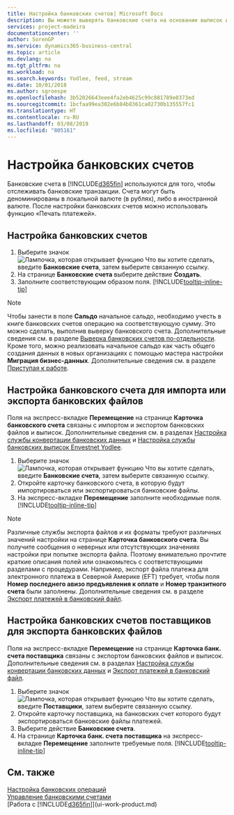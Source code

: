 ```yaml
---
title: Настройка банковских счетов| Microsoft Docs
description: Вы можете выверять банковские счета на основании выписок из банка.
services: project-madeira
documentationcenter: ''
author: SorenGP
ms.service: dynamics365-business-central
ms.topic: article
ms.devlang: na
ms.tgt_pltfrm: na
ms.workload: na
ms.search.keywords: Yodlee, feed, stream
ms.date: 10/01/2018
ms.author: sgroespe
ms.openlocfilehash: 3b52026643eee4fa2eb4625c99c881789e0373ed
ms.sourcegitcommit: 1bcfaa99ea302e6b84b8361ca02730b135557fc1
ms.translationtype: HT
ms.contentlocale: ru-RU
ms.lasthandoff: 03/08/2019
ms.locfileid: "805161"
---
```

# <a name="set-up-bank-accounts"></a>Настройка банковских счетов
Банковские счета в [!INCLUDE[d365fin](includes/d365fin_md.md)] используются для того, чтобы отслеживать банковские транзакции. Счета могут быть деноминированы в локальной валюте (в рублях), либо в иностранной валюте. После настройки банковских счетов можно использовать функцию «Печать платежей».

## <a name="to-set-up-bank-accounts"></a>Настройка банковских счетов
1. Выберите значок ![Лампочка, которая открывает функцию Что вы хотите сделать](media/ui-search/search_small.png "Что вы хотите сделать"), введите **Банковские счета**, затем выберите связанную ссылку.
2. На странице **Банковские счета** выберите действие **Создать**.
3. Заполните соответствующим образом поля. [!INCLUDE[tooltip-inline-tip](includes/tooltip-inline-tip_md.md)]

> [!NOTE]
> Чтобы занести в поле **Сальдо** начальное сальдо, необходимо учесть в книге банковских счетов операцию на соответствующую сумму. Это можно сделать, выполнив выверку банковского счета. Дополнительные сведения см. в разделе [Выверка банковских счетов по-отдельности](bank-how-reconcile-bank-accounts-separately.md). Кроме того, можно реализовать начальное сальдо как часть общего создания данных в новых организациях с помощью мастера настройки **Миграция бизнес-данных**. Дополнительные сведения см. в разделе [Приступая к работе](product-get-started.md).

## <a name="to-set-up-your-bank-account-for-import-or-export-of-bank-files"></a>Настройка банковского счета для импорта или экспорта банковских файлов
Поля на экспресс-вкладке **Перемещение** на странице **Карточка банковского счета** связаны с импортом и экспортом банковских файлов и выписок. Дополнительные сведения см. в разделах [Настройка службы конвертации банковских данных](bank-how-setup-bank-data-conversion-service.md) и [Настройка службы банковских выписок Envestnet Yodlee](bank-how-setup-bank-statement-service.md).

1. Выберите значок ![Лампочка, которая открывает функцию Что вы хотите сделать](media/ui-search/search_small.png "Что вы хотите сделать"), введите **Банковские счета**, затем выберите связанную ссылку.
2. Откройте карточку банковского счета, в которую будут импортироваться или экспортироваться банковские файлы.
3. На экспресс-вкладке **Перемещение** заполните необходимые поля. [!INCLUDE[tooltip-inline-tip](includes/tooltip-inline-tip_md.md)]

> [!NOTE]  
>   Различные службы экспорта файлов и их форматы требуют различных значений настройки на странице **Карточка банковского счета**. Вы получите сообщения о неверных или отсутствующих значениях настройки при попытке экспорта файла. Поэтому внимательно прочтите краткие описания полей или ознакомьтесь с соответствующими разделами с процедурами. Например, экспорт файла платежа для электронного платежа в Северной Америке (EFT) требует, чтобы поля **Номер последнего авизо предъявления к оплате** и **Номер транзитного счета** были заполнены. Дополнительные сведения см. в разделе [Экспорт платежей в банковский файл](payables-how-export-payments-bank-file.md).

## <a name="to-set-up-vendor-bank-accounts-for-export-of-bank-files"></a>Настройка банковских счетов поставщиков для экспорта банковских файлов
Поля на экспресс-вкладке **Перемещение** на странице **Карточка банк. счета поставщика** связаны с экспортом банковских файлов и выписок. Дополнительные сведения см. в разделах [Настройка службы конвертации банковских данных](bank-how-setup-bank-data-conversion-service.md) и [Экспорт платежей в банковский файл](payables-how-export-payments-bank-file.md).

1. Выберите значок ![Лампочка, которая открывает функцию Что вы хотите сделать](media/ui-search/search_small.png "Что вы хотите сделать"), введите **Поставщики**, затем выберите связанную ссылку.
2. Откройте карточку поставщика, на банковских счет которого будут экспортироваться банковские файлы платежей.
3. Выберите действие **Банковские счета**.
3. На странице **Карточка банк. счета поставщика** на экспресс-вкладке **Перемещение** заполните требуемые поля. [!INCLUDE[tooltip-inline-tip](includes/tooltip-inline-tip_md.md)]

## <a name="see-also"></a>См. также
[Настройка банковских операций](bank-setup-banking.md)  
[Управление банковскими счетами](bank-manage-bank-accounts.md)  
[Работа с [!INCLUDE[d365fin](includes/d365fin_md.md)]](ui-work-product.md)
